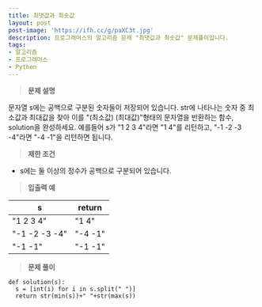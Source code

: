 ```yaml
---
title: 최댓값과 최솟값
layout: post
post-image: 'https://ifh.cc/g/paXC3t.jpg'
description: 프로그래머스의 알고리즘 문제 "최댓값과 최솟값" 문제풀이입니다.
tags:
- 알고리즘
- 프로그래머스
- Python
---
```



>**문제 설명**

문자열 s에는 공백으로 구분된 숫자들이 저장되어 있습니다. str에 나타나는 숫자 중 최소값과 최대값을 찾아 이를 "(최소값) (최대값)"형태의 문자열을 반환하는 함수, solution을 완성하세요.
예를들어 s가 "1 2 3 4"라면 "1 4"를 리턴하고, "-1 -2 -3 -4"라면 "-4 -1"을 리턴하면 됩니다.

>**제한 조건**

<ul>
<li>s에는 둘 이상의 정수가 공백으로 구분되어 있습니다.</li>
</ul>

>**입출력 예**

| s | return |
|--|--|
| "1 2 3 4" | "1 4" |
| "-1 -2 -3 -4" | "-4 -1" |
| "-1 -1" | "-1 -1" |

>**문제 풀이**

	def solution(s):
	  s = [int(i) for i in s.split(" ")]
	  return str(min(s))+" "+str(max(s))


